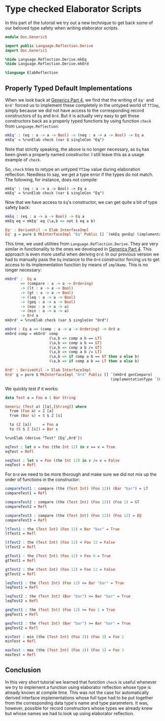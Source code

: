 # Type checked Elaborator Scripts

In this part of the tutorial we try out a new technique to get back
some of our beloved type safety when writing elaborator scripts.

```idris
module Doc.Generic5

import public Language.Reflection.Derive
import Doc.Generic1

%hide Language.Reflection.Derive.mkEq
%hide Language.Reflection.Derive.mkOrd

%language ElabReflection
```

## Properly Typed Default Implementations

When we look back at [Generics Part 4](Generic4.md),
we find that the writing of `Eq'` and `Ord'` forced us to implement these
completely in the untyped world of `TTImp`, simply because we did not
have access to the corresponding record constructors of
`Eq` and `Ord`. But it is actually very easy to get those
constructors back as a properly typed functions by using
function `check` from `Language.Reflection`:

```idris
mkEq' : (eq : a -> a -> Bool) -> (neq : a -> a -> Bool) -> Eq a
mkEq' = %runElab check (var $ singleCon "Eq")
```

Note that strictly speaking, the above is no longer necessary,
as `Eq` has been given a properly named constructor. I still
leave this as a usage example of `check`.

So, `check` tries to retype an untyped `TTImp` value during
elaboration reflection. Needless to say, we get a type error
if the types do not match. The following, for instance, does not
compile:

```repl
mkEq' : (eq : a -> a -> Bool) -> Eq a
mkEq' = %runElab check (var $ singleCon "Eq")
```

Now that we have access to `Eq`'s constructor, we can get quite a bit
of type safety back:

```idris
mkEq : (eq : a -> a -> Bool) -> Eq a
mkEq eq = mkEq' eq (\a,b => not $ eq a b)

Eq' : DeriveUtil -> Elab InterfaceImpl
Eq' g = pure $ MkInterfaceImpl "Eq" Public [] `(mkEq genEq) (implementationType `(Eq) g)
```

This time, we used utilities from `Language.Reflection.Derive`.
They are very similar in functionality to the ones we developed in
[Generics Part 4](Generic4.md). This
approach is even more useful when deriving `Ord`: In our previous
version we had to manually pass the `Eq` instance to the `Ord`
constructor forcing us to get access to its implementation function
by means of `implName`. This is no longer necessary:

```idris
mkOrd' :  Eq a
       => (compare : a -> a -> Ordering)
       -> (lt : a -> a -> Bool)
       -> (gt : a -> a -> Bool)
       -> (leq : a -> a -> Bool)
       -> (geq : a -> a -> Bool)
       -> (max : a -> a -> a)
       -> (min : a -> a -> a)
       -> Ord a
mkOrd' = %runElab check (var $ singleCon "Ord")

mkOrd : Eq a => (comp : a -> a -> Ordering) -> Ord a
mkOrd comp = mkOrd' comp
                    (\a,b => comp a b == LT)
                    (\a,b => comp a b == GT)
                    (\a,b => comp a b /= GT)
                    (\a,b => comp a b /= LT)
                    (\a,b => if comp a b == GT then a else b)
                    (\a,b => if comp a b == LT then a else b)

Ord' : DeriveUtil -> Elab InterfaceImpl
Ord' g = pure $ MkInterfaceImpl "Ord" Public [] `(mkOrd genCompare)
                                                (implementationType `(Ord) g)
```

We quickly test if it works:

```idris
data Test a = Foo a | Bar String

Generic (Test a) [[a],[String]] where
  from (Foo a) = Z [a]
  from (Bar s) = S $ Z [s]

  to (Z [a])     = Foo a
  to (S $ Z [s]) = Bar s

%runElab (derive "Test" [Eq',Ord'])

eqTest : let v = Foo (the Int 12) in v == v = True
eqTest = Refl

neqTest : let v = Foo (the Int 12) in v /= v = False
neqTest = Refl
```

For `Ord` we need to be more thorough and make sure we
did not mix up the order of functions in the constructor:

```idris
compareTest1 : compare (the (Test Int) (Foo 12)) (Bar "bar") = LT
compareTest1 = Refl

compareTest2 : compare (the (Test Int) (Foo 12)) (Foo 1) = GT
compareTest2 = Refl

compareTest3 : compare (the (Test Int) (Foo 12)) (Foo 12) = EQ
compareTest3 = Refl

ltTest1 : the (Test Int) (Foo 12) < Bar "bar" = True
ltTest1 = Refl

ltTest2 : the (Test Int) (Foo 12) < Foo 12 = False
ltTest2 = Refl

gtTest1 : the (Test Int) (Foo 12) > Foo 0 = True
gtTest1 = Refl

gtTest2 : the (Test Int) (Foo 12) > Foo 12 = False
gtTest2 = Refl

leqTest1 : the (Test Int) (Foo 12) <= Bar "bar" = True
leqTest1 = Refl

leqTest2 : the (Test Int) (Bar "bar") <= Bar "bar" = True
leqTest2 = Refl

geqTest1 : the (Test Int) (Foo 12) >= Foo 1 = True
geqTest1 = Refl

geqTest2 : the (Test Int) (Bar "bar") >= Bar "bar" = True
geqTest2 = Refl

minTest : min (the (Test Int) (Foo 2)) (Foo 3) = Foo 2
minTest = Refl

maxTest : max (the (Test Int) (Foo 2)) (Foo 3) = Foo 3
maxTest = Refl
```

## Conclusion

In this very short tutorial we learned that
function `check` is useful whenever we try to implement
a function using elaborator reflection whose type is already known at compile time.
This was not the case for automatically derived interface implementations
whose full type had to be put together from the corresponding
data type's name and type parameters.
It was, however, possible for record constructors
whose types we already knew but whose names we had
to look up using elaborator reflection.
